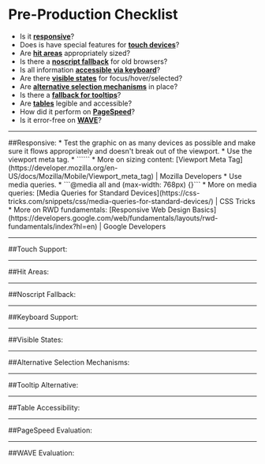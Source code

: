 # Pre-Production Checklist
* Is it [**responsive**](#responsive)?
* Does is have special features for [**touch devices**](#touch-support)?
* Are [**hit areas**](#hit-areas) appropriately sized?
* Is there a [**noscript fallback**](#noscript-fallback) for old browsers?
* Is all information [**accessible via keyboard**](#keyboard-support)?
* Are there [**visible states**](#visible-states) for focus/hover/selected?
* Are [**alternative selection mechanisms**](#alternative-selection-mechanisms) in place?
* Is there a [**fallback for tooltips**](#tooltip-alternative)?
* Are [**tables**](#table-accessibility) legible and accessible?
* How did it perform on [**PageSpeed**](#pagespeed-evaluation)?
* Is it error-free on [**WAVE**](#wave-evaluation)?

<hr />
##Responsive:
* Test the graphic on as many devices as possible and make sure it flows appropriately and doesn't break out of the viewport.
* Use the viewport meta tag. 
 * ```<meta name="viewport" content="width=device-width, initial-scale=1">```
 * More on sizing content: [Viewport Meta Tag](https://developer.mozilla.org/en-US/docs/Mozilla/Mobile/Viewport_meta_tag) | Mozilla Developers
* Use media queries.
 * ```@media all and (max-width: 768px) {}```
 * More on media queries: [Media Queries for Standard Devices](https://css-tricks.com/snippets/css/media-queries-for-standard-devices/) | CSS Tricks
* More on RWD fundamentals: [Responsive Web Design Basics](https://developers.google.com/web/fundamentals/layouts/rwd-fundamentals/index?hl=en) | Google Developers

<hr>
##Touch Support:

<hr>
##Hit Areas:

<hr>
##Noscript Fallback:

<hr>
##Keyboard Support:

<hr>
##Visible States:

<hr>
##Alternative Selection Mechanisms:

<hr>
##Tooltip Alternative:

<hr>
##Table Accessibility:

<hr>
##PageSpeed Evaluation:

<hr>
##WAVE Evaluation:

